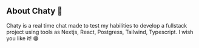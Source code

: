 ## About Chaty 🔎

Chaty is a real time chat made to test my habilities to develop a fullstack project using tools as Nextjs, React, Postgress, Tailwind, Typescript. I wish you like it! 😁
